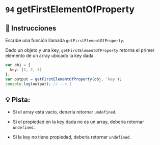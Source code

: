 # `94` getFirstElementOfProperty

## 📝 Instrucciones

Escribe una función llamada `getFirstElementOfProperty`.

Dado un objeto y una key, `getFirstElementOfProperty` retorna el primer elemento de un array ubicado la key dada.

```js 
var obj = {
  key: [1, 2, 4]
};
var output = getFirstElementOfProperty(obj, 'key');
console.log(output); // --> 1
```
 
 ## :bulb: Pista:

+ Si el array está vacío, debería retornar `undefined`.

+ Si el propiedad en la key dada no es un array, debería retornar `undefined`.

+ Si la key no tiene propiedad, debería retornar `undefined`.


